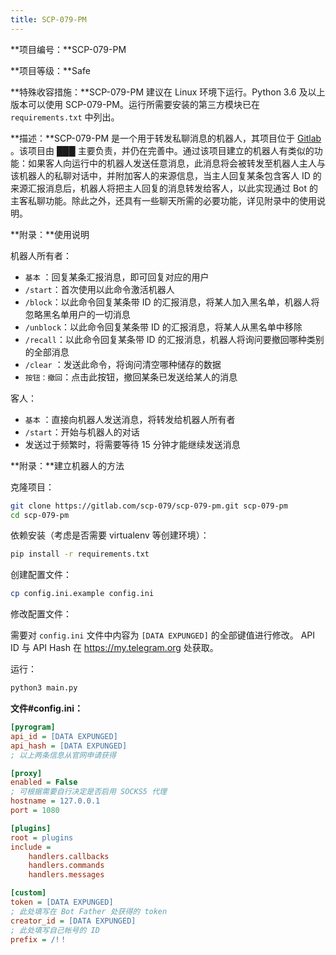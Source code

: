 ```yaml
---
title: SCP-079-PM
---
```


<link rel="stylesheet" href="/css/chinese.css">

**项目编号：**SCP-079-PM

**项目等级：**Safe

**特殊收容措施：**SCP-079-PM 建议在 Linux 环境下运行。Python 3.6 及以上版本可以使用 SCP-079-PM。运行所需要安装的第三方模块已在 `requirements.txt` 中列出。

**描述：**SCP-079-PM 是一个用于转发私聊消息的机器人，其项目位于 <a href="https://gitlab.com/scp-079/scp-079-pm" target="_blank">Gitlab</a> 。该项目由 ███ 主要负责，并仍在完善中。通过该项目建立的机器人有类似的功能：如果客人向运行中的机器人发送任意消息，此消息将会被转发至机器人主人与该机器人的私聊对话中，并附加客人的来源信息，当主人回复某条包含客人 ID 的来源汇报消息后，机器人将把主人回复的消息转发给客人，以此实现通过 Bot 的主客私聊功能。除此之外，还具有一些聊天所需的必要功能，详见附录中的使用说明。

**附录：**使用说明

机器人所有者：

- `基本` ：回复某条汇报消息，即可回复对应的用户
- `/start`：首次使用以此命令激活机器人
- `/block`：以此命令回复某条带 ID 的汇报消息，将某人加入黑名单，机器人将忽略黑名单用户的一切消息
- `/unblock`：以此命令回复某条带 ID 的汇报消息，将某人从黑名单中移除
- `/recall`：以此命令回复某条带 ID 的汇报消息，机器人将询问要撤回哪种类别的全部消息
- `/clear` ：发送此命令，将询问清空哪种储存的数据
- `按钮：撤回`：点击此按钮，撤回某条已发送给某人的消息

客人：

- `基本` ：直接向机器人发送消息，将转发给机器人所有者
- `/start`：开始与机器人的对话
- 发送过于频繁时，将需要等待 15 分钟才能继续发送消息

**附录：**建立机器人的方法

克隆项目：

```bash
git clone https://gitlab.com/scp-079/scp-079-pm.git scp-079-pm
cd scp-079-pm
```

依赖安装（考虑是否需要 virtualenv 等创建环境）：

```bash
pip install -r requirements.txt
```

创建配置文件：

```bash
cp config.ini.example config.ini
```

修改配置文件：

需要对 `config.ini` 文件中内容为 `[DATA EXPUNGED]` 的全部键值进行修改。 API ID 与 API Hash 在 https://my.telegram.org 处获取。

运行：

```bash
python3 main.py
```

**文件#config.ini：**

```ini
[pyrogram]
api_id = [DATA EXPUNGED] 
api_hash = [DATA EXPUNGED]
; 以上两条信息从官网申请获得

[proxy]
enabled = False
; 可根据需要自行决定是否启用 SOCKS5 代理
hostname = 127.0.0.1
port = 1080

[plugins]
root = plugins
include =
    handlers.callbacks
    handlers.commands
    handlers.messages

[custom]
token = [DATA EXPUNGED]
; 此处填写在 Bot Father 处获得的 token
creator_id = [DATA EXPUNGED]
; 此处填写自己帐号的 ID
prefix = /!！
```

<audio src="/audio/door/dooropenpage.ogg" autoplay></audio>
